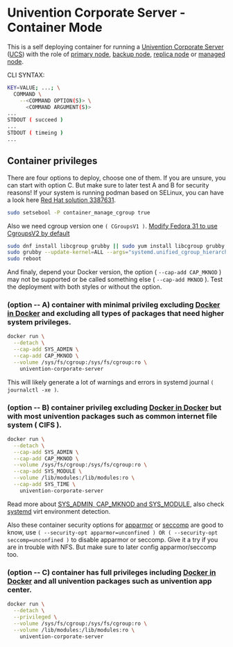 # Univention Corporate Server - Container Mode

This is a self deploying container for running a [Univention Corporate Server](https://www.univention.com/products/ucs/) ([UCS](https://docs.software-univention.de/manual.html)) with the role of [primary node](https://docs.software-univention.de/manual.html#domain-ldap:Primary_Directory_Node), [backup node](https://docs.software-univention.de/manual.html#domain-ldap:Backup_Directory_Node), [replica node](https://docs.software-univention.de/manual.html#domain-ldap:Replica_Directory_Node) or [managed node](https://docs.software-univention.de/manual.html#domain-ldap:Managed_Node).

CLI SYNTAX:
```bash
KEY=VALUE; ...; \
  COMMAND \
    --<COMMAND OPTION(S)> \
      <COMMAND ARGUMENT(S)>
...
STDOUT ( succeed )
...
STDOUT ( timeing )
...
```

## Container privileges
There are four options to deploy, choose one of them. If you are unsure, you can start with option C. But make sure to later test A and B for security reasons! If your system is running podman based on SELinux, you can have a look here [Red Hat solution 3387631](https://access.redhat.com/solutions/3387631).
```bash
sudo setsebool -P container_manage_cgroup true
```
Also we need cgroup version one ```( CGroupsV1 )```. [Modify Fedora 31 to use CgroupsV2 by default](https://fedoraproject.org/wiki/Changes/CGroupsV2)
```bash
sudo dnf install libcgroup grubby || sudo yum install libcgroup grubby
sudo grubby --update-kernel=ALL --args="systemd.unified_cgroup_hierarchy=0"
sudo reboot
```

And finaly, depend your Docker version, the option ( ```--cap-add CAP_MKNOD``` ) may not be supported or be called something else ( ```--cap-add MKNOD``` ). Test the deployment with both styles or without the option.

### (option -- A) container with minimal privileg excluding [Docker in Docker](https://docs.docker.com/engine/reference/run/#runtime-privilege-and-linux-capabilities) and excluding all types of packages that need higher system privileges.
```bash
docker run \
  --detach \
  --cap-add SYS_ADMIN \
  --cap-add CAP_MKNOD \
  --volume /sys/fs/cgroup:/sys/fs/cgroup:ro \
    univention-corporate-server
```
This will likely generate a lot of warnings and errors in systemd journal ```( journalctl -xe )```.

### (option -- B) container privileg excluding [Docker in Docker](https://docs.docker.com/engine/reference/run/#runtime-privilege-and-linux-capabilities) but with most univention packages such as common internet file system ( CIFS ).
```bash
docker run \
  --detach \
  --cap-add SYS_ADMIN \
  --cap-add CAP_MKNOD \
  --volume /sys/fs/cgroup:/sys/fs/cgroup:ro \
  --cap-add SYS_MODULE \
  --volume /lib/modules:/lib/modules:ro \
  --cap-add SYS_TIME \
    univention-corporate-server
```
Read more about [SYS_ADMIN, CAP_MKNOD and SYS_MODULE](https://systemd.io/CONTAINER_INTERFACE/), also check [systemd](https://www.freedesktop.org/software/systemd/man/systemd-detect-virt.html) virt environment detection.

Also these container security options for [apparmor](https://docs.docker.com/engine/security/apparmor/) or [seccomp](https://docs.docker.com/engine/security/seccomp/) are good to know, use ```( --security-opt apparmor=unconfined ) OR ( --security-opt seccomp=unconfined )``` to disable apparmor or seccomp. Give it a try if you are in trouble with NFS. But make sure to later config apparmor/seccomp too.

### (option -- C) container has full privileges including [Docker in Docker](https://docs.docker.com/engine/reference/run/#runtime-privilege-and-linux-capabilities) and all univention packages such as univention app center.
```bash
docker run \
  --detach \
  --privileged \
  --volume /sys/fs/cgroup:/sys/fs/cgroup:ro \
  --volume /lib/modules:/lib/modules:ro \
    univention-corporate-server
```

